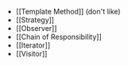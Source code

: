 - [[Template Method]] (don't like)
- [[Strategy]]
- [[Observer]]
- [[Chain of Responsibility]]
- [[Iterator]]
- [[Visitor]]
